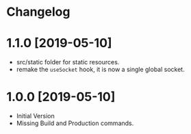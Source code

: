 # Changelog

# 1.1.0 [2019-05-10]
- src/static folder for static resources.
- remake the `useSocket` hook, it is now a single global socket.

# 1.0.0 [2019-05-10]
- Initial Version
- Missing Build and Production commands.

